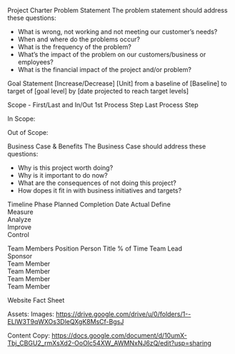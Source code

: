 Project Charter
Problem Statement
The problem statement should address these questions:
* What is wrong, not working and not meeting our customer’s needs?
* When and where do the problems occur?
* What is the frequency of the problem?
* What’s the impact of the problem on our customers/business or employees?
* What is the financial impact of the project and/or problem?

Goal Statement
[Increase/Decrease] [Unit] from a baseline of [Baseline] to target of [goal level] by [date projected to reach target levels] 

Scope - First/Last and In/Out
1st Process Step
Last Process Step

In Scope:

Out of Scope:

Business Case & Benefits
The Business Case should address these questions:
* Why is this project worth doing?
* Why is it important to do now?
* What are the consequences of not doing this project?
* How dopes it fit in with business initiatives and targets?

Timeline
Phase	Planned Completion Date	Actual
Define		
Measure		
Analyze		
Improve		
Control		


Team Members 
Position	Person	Title	% of Time
Team Lead			
Sponsor			
Team Member			
Team Member			
Team Member			
Team Member			

Website Fact Sheet

Assets:
Images:
https://drive.google.com/drive/u/0/folders/1--ELlW3T9qWXOs3DleQXgK8MsCf-BgsJ

Content Copy:
https://docs.google.com/document/d/10umX-Tbj_CBGU2_rmXsXd2-OoOlc54XW_AWMNxNJ6zQ/edit?usp=sharing


